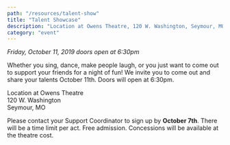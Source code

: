 ```yaml
---
path: "/resources/talent-show"
title: "Talent Showcase"
description: "Location at Owens Theatre, 120 W. Washington, Seymour, MO. Whether you sing, dance, make people laugh, or you just want to come out to support your friends for a night of fun! We invite you to come out and share your talents. Please contact your Support Coordinator to sign up by October 7th. There will be a time limit per act. Free admission. Concessions will be available at the theatre cost."
category: "event"
---
```


_Friday, October 11, 2019 doors open at 6:30pm_

Whether you sing, dance, make people laugh, or you just want to come out to support your friends for a night of fun! We invite you to come out and share your talents October 11th. Doors will open at 6:30pm.

Location at Owens Theatre  
120 W. Washington  
Seymour, MO

Please contact your Support Coordinator to sign up by **October 7th**. There will be a time limit per act. Free admission. Concessions will be available at the theatre cost.
